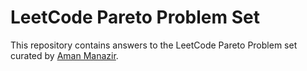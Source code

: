# LeetCode Pareto Problem Set

This repository contains answers to the LeetCode Pareto Problem set curated by [Aman Manazir](https://www.youtube.com/@AmanManazir).